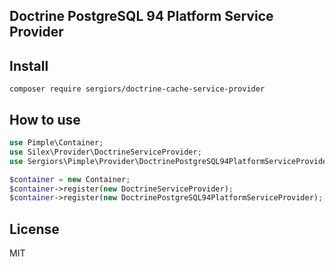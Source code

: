 Doctrine PostgreSQL 94 Platform Service Provider
------------------------------------------------

Install
-------

```
composer require sergiors/doctrine-cache-service-provider
```

How to use
----------
```php
use Pimple\Container;
use Silex\Provider\DoctrineServiceProvider;
use Sergiors\Pimple\Provider\DoctrinePostgreSQL94PlatformServiceProvider;

$container = new Container;
$container->register(new DoctrineServiceProvider);
$container->register(new DoctrinePostgreSQL94PlatformServiceProvider);
```

License
-------
MIT
